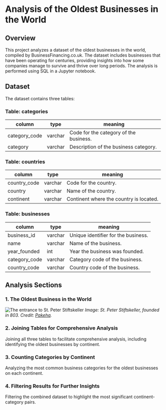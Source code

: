 # Analysis of the Oldest Businesses in the World

## Overview

This project analyzes a dataset of the oldest businesses in the world, compiled by BusinessFinancing.co.uk. The dataset includes businesses that have been operating for centuries, providing insights into how some companies manage to survive and thrive over long periods. The analysis is performed using SQL in a Jupyter notebook.

## Dataset

The dataset contains three tables:

### Table: categories
| column         | type    | meaning                                 |
|----------------|---------|-----------------------------------------|
| category_code  | varchar | Code for the category of the business.  |
| category       | varchar | Description of the business category.   |

### Table: countries
| column         | type    | meaning                                 |
|----------------|---------|-----------------------------------------|
| country_code   | varchar | Code for the country.                   |
| country        | varchar | Name of the country.                    |
| continent      | varchar | Continent where the country is located. |

### Table: businesses
| column         | type    | meaning                                  |
|----------------|---------|------------------------------------------|
| business_id    | varchar | Unique identifier for the business.      |
| name           | varchar | Name of the business.                    |
| year_founded   | int     | Year the business was founded.           |
| category_code  | varchar | Category code of the business.           |
| country_code   | varchar | Country code of the business.            |

## Analysis Sections

### 1. The Oldest Business in the World
![The entrance to St. Peter Stiftskeller](https://assets.datacamp.com/production/repositories/5851/datasets/7dded924c6dc418d4a828f2f4daba99953c27a5a/400px-Eingang_zum_St._Peter_Stiftskeller.jpg)
*Image: St. Peter Stiftskeller, founded in 803. Credit: [Pakeha](https://commons.wikimedia.org/wiki/File:Eingang_zum_St._Peter_Stiftskeller.jpg).*

### 2. Joining Tables for Comprehensive Analysis
Joining all three tables to facilitate comprehensive analysis, including identifying the oldest businesses by continent.

### 3. Counting Categories by Continent
Analyzing the most common business categories for the oldest businesses on each continent.

### 4. Filtering Results for Further Insights
Filtering the combined dataset to highlight the most significant continent-category pairs.



